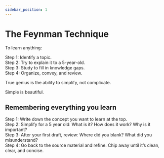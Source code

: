 ```yaml
---
sidebar_position: 1
---
```


# The Feynman Technique

To learn anything:  
  
Step 1: Identify a topic.  
Step 2: Try to explain it to a 5-year-old.  
Step 3: Study to fill in knowledge gaps.  
Step 4: Organize, convey, and review.  
  
True genius is the ability to simplify, not complicate.  
  
Simple is beautiful.

## Remembering everything you learn

Step 1: Write down the concept you want to learn at the top.  
Step 2: Simplify for a 5 year old: What is it? How does it work? Why is it important?  
Step 3: After your first draft, review: Where did you blank? What did you misunderstand?  
Step 4: Go back to the source material and refine. Chip away until it’s clean, clear, and concise.  